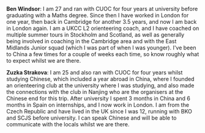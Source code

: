 **Ben Windsor**: I am 27 and ran with CUOC for four years at university before graduating with a
Maths degree. Since then I have worked in London for one year, then back in Cambridge for another 3.5 years, and now I am back in London again. I am a UKCC L2 orienteering coach, and I have coached on multiple summer tours in Stockholm and Scotland, as well as generally being involved in coaching in the Cambridge area and with the East Midlands Junior squad (which I was part of when I was younger). I've been to China a few times for a couple of weeks each time, so know roughly what to expect whilst we are there.

**Zuzka Strakova**: I am 25 and also ran with CUOC for four years whilst studying Chinese, which
included a year abroad in China, where I founded an orienteering club at the university where I was studying,
and also made the connections with the club in Nanjing who are the organisers at the Chinese end for this trip. After university I spent 3 months in China and 6 months in Spain on internships, and I now work in London. I am from the Czech Republic and have lived in the UK since I was 12, running with BKO and SCJS before university. I can speak Chinese and will be able to communicate with the locals whilst we are there.